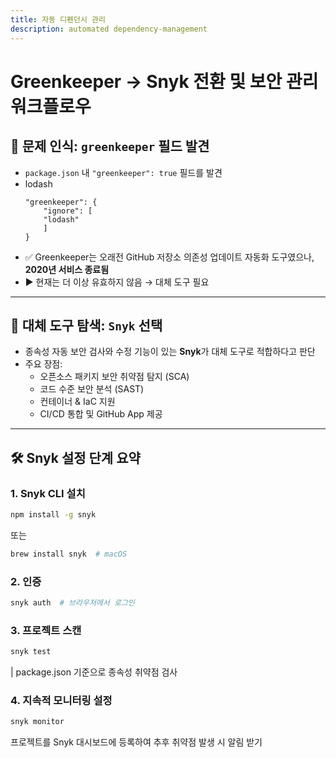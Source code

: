 ```yaml
---
title: 자동 디펜던시 관리
description: automated dependency-management
---
```


# Greenkeeper → Snyk 전환 및 보안 관리 워크플로우

## 🧩 문제 인식: `greenkeeper` 필드 발견

- `package.json` 내 `"greenkeeper": true` 필드를 발견
- lodash
  ```
  "greenkeeper": {
      "ignore": [
      "lodash"
      ]
  }
  ```
- ✅ Greenkeeper는 오래전 GitHub 저장소 의존성 업데이트 자동화 도구였으나, **2020년 서비스 종료됨**
- ▶️ 현재는 더 이상 유효하지 않음 → 대체 도구 필요

---

## 🔎 대체 도구 탐색: `Snyk` 선택

- 종속성 자동 보안 검사와 수정 기능이 있는 **Snyk**가 대체 도구로 적합하다고 판단
- 주요 장점:
  - 오픈소스 패키지 보안 취약점 탐지 (SCA)
  - 코드 수준 보안 분석 (SAST)
  - 컨테이너 & IaC 지원
  - CI/CD 통합 및 GitHub App 제공

---

## 🛠 Snyk 설정 단계 요약

### 1. Snyk CLI 설치

```bash
npm install -g snyk
```

또는

```bash
brew install snyk  # macOS
```

### 2. 인증

```bash
snyk auth  # 브라우저에서 로그인
```

### 3. 프로젝트 스캔

```bash
snyk test
```

| package.json 기준으로 종속성 취약점 검사

### 4. 지속적 모니터링 설정

```bash
snyk monitor
```

프로젝트를 Snyk 대시보드에 등록하여 추후 취약점 발생 시 알림 받기
